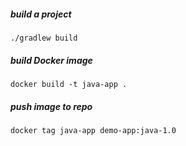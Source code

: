 ##### build a project

    ./gradlew build

##### build Docker image 

    docker build -t java-app .
    
##### push image to repo 

    docker tag java-app demo-app:java-1.0
    
